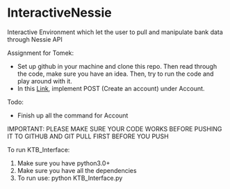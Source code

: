 # InteractiveNessie
Interactive Environment which let the user to pull and manipulate bank data  through Nessie API

Assignment for Tomek: 
* Set up github in your machine and clone this repo. Then read through the code, make sure you have an idea. Then, try to run the code and play around with it.
* In this [Link](http://api.reimaginebanking.com/documentation#!/Account/get_accounts_id), implement POST (Create an account) under Account. 

Todo: 
* Finish up all the command for Account

IMPORTANT: PLEASE MAKE SURE YOUR CODE WORKS BEFORE PUSHING IT TO GITHUB AND GIT PULL FIRST BEFORE YOU PUSH

To run KTB_Interface:
1. Make sure you have python3.0+
2. Make sure you have all the dependencies
3. To run use: python KTB_Interface.py
